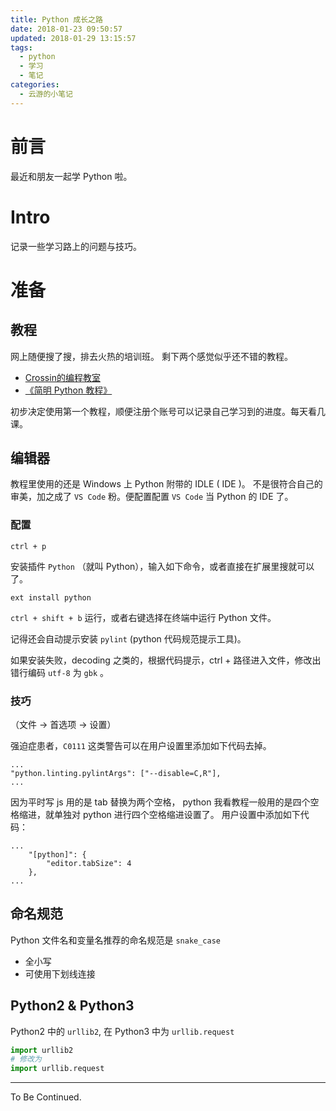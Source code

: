 ```yaml
---
title: Python 成长之路
date: 2018-01-23 09:50:57
updated: 2018-01-29 13:15:57
tags:
  - python
  - 学习
  - 笔记
categories:
  - 云游的小笔记
---
```


# 前言

最近和朋友一起学 Python 啦。

# Intro

记录一些学习路上的问题与技巧。

<!-- more -->

# 准备

## 教程
网上随便搜了搜，排去火热的培训班。
剩下两个感觉似乎还不错的教程。
 
- [Crossin的编程教室](http://crossincode.com/home/)
- [《简明 Python 教程》](https://bop.mol.uno/)

初步决定使用第一个教程，顺便注册个账号可以记录自己学习到的进度。每天看几课。

## 编辑器

教程里使用的还是 Windows 上 Python 附带的 IDLE ( IDE )。
不是很符合自己的审美，加之成了 `VS Code` 粉。便配置配置 `VS Code` 当 Python 的 IDE 了。

### 配置

`ctrl + p`

安装插件 `Python` （就叫 Python），输入如下命令，或者直接在扩展里搜就可以了。
```
ext install python
```

`ctrl + shift + b` 运行，或者右键选择在终端中运行 Python 文件。

记得还会自动提示安装 `pylint` (python 代码规范提示工具)。

如果安装失败，decoding 之类的，根据代码提示，ctrl + 路径进入文件，修改出错行编码 `utf-8` 为 `gbk` 。

### 技巧
（文件 -> 首选项 -> 设置）

强迫症患者，`C0111` 这类警告可以在用户设置里添加如下代码去掉。
```
...
"python.linting.pylintArgs": ["--disable=C,R"],
...
```
因为平时写 js 用的是 tab 替换为两个空格， python 我看教程一般用的是四个空格缩进，就单独对 python 进行四个空格缩进设置了。
用户设置中添加如下代码：
```
...
    "[python]": {
        "editor.tabSize": 4
    },
...
```

## 命名规范

Python 文件名和变量名推荐的命名规范是 `snake_case`

- 全小写
- 可使用下划线连接

## Python2 & Python3

Python2 中的 `urllib2`, 在 Python3 中为 `urllib.request`
```py
import urllib2
# 修改为
import urllib.request

```


---

To Be Continued.
